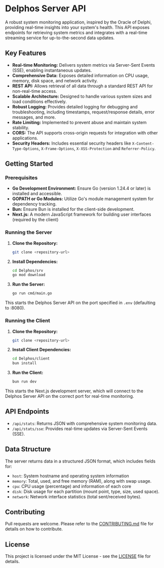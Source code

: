 # Delphos Server API

A robust system monitoring application, inspired by the Oracle of Delphi, providing real-time insights into your system's health. This API exposes endpoints for retrieving system metrics and integrates with a real-time streaming service for up-to-the-second data updates.

## Key Features

* **Real-time Monitoring:**  Delivers system metrics via Server-Sent Events (SSE), enabling instantaneous updates.
* **Comprehensive Data:** Exposes detailed information on CPU usage, memory, disk space, and network activity.
* **REST API:**  Allows retrieval of all data through a standard REST API for non-real-time access.
* **Scalable Architecture:** Designed to handle various system sizes and load conditions effectively.
* **Robust Logging:**  Provides detailed logging for debugging and troubleshooting, including timestamps, request/response details, error messages, and more.
* **Rate Limiting:** Implemented to prevent abuse and maintain system stability.
* **CORS:** The API supports cross-origin requests for integration with other applications.
* **Security Headers:** Includes essential security headers like `X-Content-Type-Options`, `X-Frame-Options`, `X-XSS-Protection` and `Referrer-Policy`.

## Getting Started

### Prerequisites

* **Go Development Environment:**  Ensure Go (version 1.24.4 or later) is installed and accessible.
* **GOPATH or Go Modules:** Utilize Go's module management system for dependency tracking.
* **Bun:** Ensure Bun is installed for the client-side development.
* **Next.js:** A modern JavaScript framework for building user interfaces (required by the client)

### Running the Server

1.  **Clone the Repository:**
    ```bash
    git clone <repository-url>
    ```

2.  **Install Dependencies:**
    ```bash
    cd Delphos/srv
    go mod download
    ```

3.  **Run the Server:**
    ```bash
    go run cmd/main.go
    ```

This starts the Delphos Server API on the port specified in `.env` (defaulting to :8080).

### Running the Client

1.  **Clone the Repository:**
    ```bash
    git clone <repository-url>
    ```
2.  **Install Client Dependencies:**
    ```bash
    cd Delphos/client
    bun install
    ```
3.  **Run the Client:**
    ```bash
    bun run dev
    ```

This starts the Next.js development server, which will connect to the Delphos Server API on the correct port for real-time monitoring.

## API Endpoints

*   `/api/stats`: Returns JSON with comprehensive system monitoring data.
*   `/api/stats/sse`:  Provides real-time updates via Server-Sent Events (SSE).

## Data Structure

The server returns data in a structured JSON format, which includes fields for:

*   `host`: System hostname and operating system information
*   `memory`: Total, used, and free memory (RAM), along with swap usage.
*   `cpu`: CPU usage (percentage) and information of each core
*   `disk`: Disk usage for each partition (mount point, type, size, used space).
*   `network`: Network interface statistics (total sent/received bytes).

## Contributing

Pull requests are welcome. Please refer to the [CONTRIBUTING.md](CONTRIBUTING.md) file for details on how to contribute.

## License

This project is licensed under the MIT License - see the [LICENSE](LICENSE) file for details.
